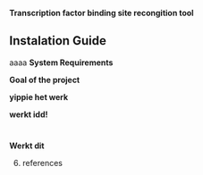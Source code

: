 **Transcription factor binding site recongition tool**


## **Instalation Guide** ##
aaaa
**System Requirements**

**Goal of the project**

**yippie het werk**

**werkt idd!**
#

**Werkt dit**

6. references

